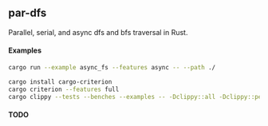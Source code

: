 ## par-dfs

Parallel, serial, and async dfs and bfs traversal in Rust.

#### Examples

```bash
cargo run --example async_fs --features async -- --path ./
```

```bash
cargo install cargo-criterion
cargo criterion --features full
cargo clippy --tests --benches --examples -- -Dclippy::all -Dclippy::pedantic
```

#### TODO
